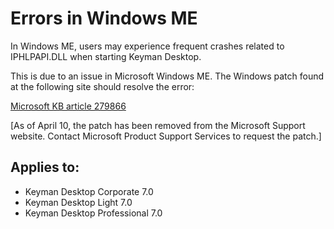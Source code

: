 # Errors in Windows ME

<p>In Windows ME, users may experience frequent crashes related to IPHLPAPI.DLL when starting Keyman Desktop.</p>

<p>This is due to an issue in Microsoft Windows ME. The Windows patch found at the following site should resolve the error:</p>

<p><a href='http://support.microsoft.com/kb/279866'>Microsoft KB article 279866</a></p>

<p>[As of April 10, the patch has been removed from the Microsoft Support website.  Contact Microsoft Product Support Services to request the patch.]</p>

## Applies to:
 * Keyman Desktop Corporate 7.0
 * Keyman Desktop Light 7.0
 * Keyman Desktop Professional 7.0
